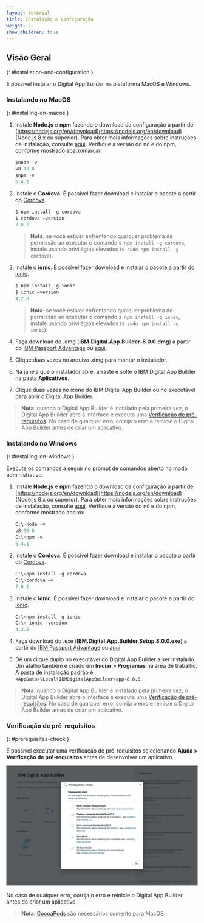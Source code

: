 ```yaml
---
layout: tutorial
title: Instalação e Configuração
weight: 2
show_children: true
---
```

<!-- NLS_CHARSET=UTF-8 -->
## Visão Geral
{: #installation-and-configuration }

É possível instalar o Digital App Builder na plataforma MacOS e Windows.

### Instalando no MacOS
{: #installing-on-macos }

1. Instale **Node.js** e **npm** fazendo o download da configuração a partir de [https://nodejs.org/en/download](https://nodejs.org/en/download) (Node.js 8.x ou superior). Para obter mais informações sobre instruções de instalação, consulte [aqui](https://nodejs.org/en/download/package-manager/). Verifique a versão do nó e do npm, conforme mostrado abaixomarcar:
    ```java
    $node -v
    v8.10.0
    $npm -v
    6.4.1
    ```
2. Instale o **Cordova**. É possível fazer download e instalar o pacote a partir do [Cordova](https://cordova.apache.org/docs/en/latest/guide/cli/index.html).
    ```java
    $ npm install -g cordova
    $ cordova –version
    7.0.1
    ```

    >**Nota**: se você estiver enfrentando qualquer problema de permissão ao executar o comando `$ npm install -g cordova`, instale usando privilégios elevados (`$ sudo npm install -g cordova`).

3. Instale o **ionic**. É possível fazer download e instalar o pacote a partir do [ionic](https://ionicframework.com/docs/cli/).
    ```java
    $ npm install -g ionic
    $ ionic –version
    4.2.0
    ```

    >**Nota**: se você estiver enfrentando qualquer problema de permissão ao executar o comando `$ npm install -g ionic`, instale usando privilégios elevados (`$ sudo npm install -g ionic`).

4. Faça download do .dmg (**IBM.Digital.App.Builder-8.0.0.dmg**) a partir do [IBM Passport Advantage](https://www.ibm.com/software/passportadvantage/) ou [aqui](https://github.com/MobileFirst-Platform-Developer-Center/Digital-App-Builder/releases).
5. Clique duas vezes no arquivo .dmg para montar o instalador.
6. Na janela que o instalador abre, arraste e solte o IBM Digital App Builder na pasta **Aplicativos**.
7. Clique duas vezes no ícone do IBM Digital App Builder ou no executável para abrir o Digital App Builder.
>**Nota**: quando o Digital App Builder é instalado pela primeira vez, o Digital App Builder abre a interface e executa uma [Verificação de pré-requisitos](#prerequisites-check). No caso de qualquer erro, corrija o erro e reinicie o Digital App Builder antes de criar um aplicativo.

### Instalando no Windows
{: #installing-on-windows }

Execute os comandos a seguir no prompt de comandos aberto no modo administrativo:

1. Instale **Node.js** e **npm** fazendo o download da configuração a partir de [https://nodejs.org/en/download](https://nodejs.org/en/download) (Node.js 8.x ou superior). Para obter mais informações sobre instruções de instalação, consulte [aqui](https://nodejs.org/en/download/package-manager/). Verifique a versão do nó e do npm, conforme mostrado abaixo: 

    ```java
    C:\>node -v
    v8.10.0
    C:\>npm -v
    6.4.1
    ```

2. Instale o **Cordova**. É possível fazer download e instalar o pacote a partir do [Cordova](https://cordova.apache.org/docs/en/latest/guide/cli/index.html).

    ```java
    C:\>npm install -g cordova
    C:\>cordova –v
    7.0.1
    ```

3. Instale o **ionic**. É possível fazer download e instalar o pacote a partir do [ionic](https://ionicframework.com/docs/cli/).

    ```java
    C:\>npm install -g ionic
    C:\> ionic –version
    4.2.0
    ``` 

4. Faça download do .exe (**IBM.Digital.App.Builder.Setup.8.0.0.exe**) a partir do [IBM Passport Advantage](https://www.ibm.com/software/passportadvantage/) ou [aqui](https://github.com/MobileFirst-Platform-Developer-Center/Digital-App-Builder/releases).
5. Dê um clique duplo no executável do Digital App Builder a ser instalado. Um atalho também é criado em **Iniciar > Programas** na área de trabalho. A pasta de instalação padrão é `<AppData>\Local\IBMDigitalAppBuilder\app-8.0.0`.
>**Nota**: quando o Digital App Builder é instalado pela primeira vez, o Digital App Builder abre a interface e executa uma [Verificação de pré-requisitos](#prerequisites-check). No caso de qualquer erro, corrija o erro e reinicie o Digital App Builder antes de criar um aplicativo.

### Verificação de pré-requisitos
{: #prerequisites-check }

É possível executar uma verificação de pré-requisitos selecionando **Ajuda > Verificação de pré-requisitos** antes de desenvolver um aplicativo.

![Verificação de pré-requisitos](dab-prerequsites-check.png)

No caso de qualquer erro, corrija o erro e reinicie o Digital App Builder antes de criar um aplicativo.

>**Nota**: [CocoaPods](https://guides.cocoapods.org/using/using-cocoapods) são necessários somente para MacOS.

